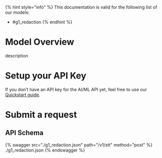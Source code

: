 [#references:start]: <> ({ "template": "openapi" })
{% hint style="info" %}
This documentation is valid for the following list of our models:
* #g1_redaction
{% endhint %}

# Model Overview
description

# Setup your API Key
If you don’t have an API key for the AI/ML API yet, feel free to use our [Quickstart guide](https://docs.aimlapi.com/quickstart/setting-up).

# Submit a request
## API Schema
{% swagger src="./g1_redaction.json" path="/v1/stt" method="post" %}
./g1_redaction.json
{% endswagger %}


[#references:end]: <> ({})